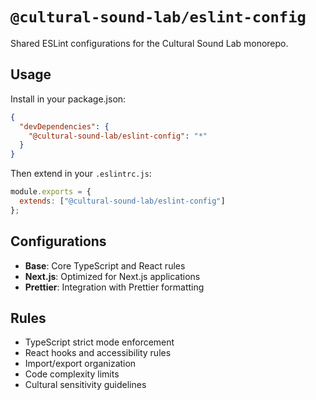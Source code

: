 # `@cultural-sound-lab/eslint-config`

Shared ESLint configurations for the Cultural Sound Lab monorepo.

## Usage

Install in your package.json:

```json
{
  "devDependencies": {
    "@cultural-sound-lab/eslint-config": "*"
  }
}
```

Then extend in your `.eslintrc.js`:

```js
module.exports = {
  extends: ["@cultural-sound-lab/eslint-config"]
};
```

## Configurations

- **Base**: Core TypeScript and React rules
- **Next.js**: Optimized for Next.js applications  
- **Prettier**: Integration with Prettier formatting

## Rules

- TypeScript strict mode enforcement
- React hooks and accessibility rules
- Import/export organization
- Code complexity limits
- Cultural sensitivity guidelines
